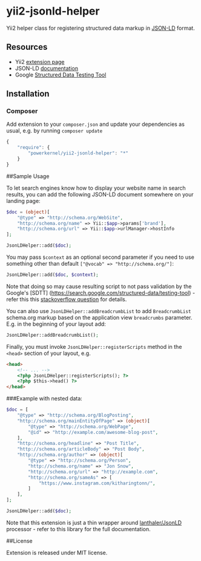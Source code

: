 yii2-jsonld-helper
================

Yii2 helper class for registering structured data markup in [JSON-LD](http://json-ld.org/) format.

## Resources
 * Yii2 [extension page](http://www.yiiframework.com/extension/yii2-jsonld-helper)
 * JSON-LD [documentation](http://json-ld.org/learn.html)
 * Google [Structured Data Testing Tool](https://search.google.com/structured-data/testing-tool)

## Installation

### Composer

Add extension to your `composer.json` and update your dependencies as usual, e.g. by running `composer update`
```js
{
    "require": {
        "powerkernel/yii2-jsonld-helper": "*"
    }
}
```

##Sample Usage

To let search engines know how to display your website name in search results,
you can add the following JSON-LD document somewhere on your landing page:

```php
$doc = (object)[
    "@type" => "http://schema.org/WebSite",
    "http://schema.org/name" => Yii::$app->params['brand'],
    "http://schema.org/url" => Yii::$app->urlManager->hostInfo
];

JsonLDHelper::add($doc);
```

You may  pass `$context` as an optional second parameter if you need to use something other than default `["@vocab" => "http://schema.org/"]`:

```php
JsonLDHelper::add($doc, $context);
```

Note that doing so may cause resulting script to not pass validation by the Google's [SDTT] (https://search.google.com/structured-data/testing-tool) - refer this this [stackoverflow question](http://stackoverflow.com/questions/35879351/google-structured-data-testing-tool-fails-to-validate-type-as-an-alias-of-type) for details.

You can also use `JsonLDHelper::addBreadcrumbList` to add `BreadcrumbList` schema.org markup 
based on the application view `breadcrumbs` parameter. E.g. in the beginning of your layout add:

```php
JsonLDHelper::addBreadcrumbList();
```

Finally, you must invoke `JsonLDHelper::registerScripts` method in the `<head>` section of your layout, e.g.

```html
<head>
    <!-- ... -->
    <?php JsonLDHelper::registerScripts(); ?>
    <?php $this->head() ?>
</head>
```

###Example with nested data:

```php
$doc = [
    "@type" => "http://schema.org/BlogPosting",
    "http://schema.org/mainEntityOfPage" => (object)[
        "@type" => "http://schema.org/WebPage",
        "@id" => "http://example.com/awesome-blog-post",
    ],
    "http://schema.org/headline" => "Post Title",
    "http://schema.org/articleBody" => "Post Body",
    "http://schema.org/author" => (object)[
        "@type" => "http://schema.org/Person",
        "http://schema.org/name" => "Jon Snow",
        "http://schema.org/url" => "http://example.com",
        "http://schema.org/sameAs" => [
            "https://www.instagram.com/kitharingtonn/",
        ]
    ],
];

JsonLDHelper::add($doc);
```

Note that this extension is just a thin wrapper around [lanthaler/JsonLD](https://github.com/lanthaler/JsonLD) processor - refer to this library for the full documentation.

##License

Extension is released under MIT license.
